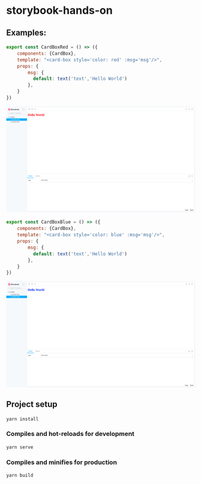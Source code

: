 # storybook-hands-on
## Examples:
```javascript
export const CardBoxRed = () => ({
    components: {CardBox},
    template: "<card-box style='color: red' :msg='msg'/>",
    props: {
        msg: {
          default: text('text','Hello World')
        },
    }
})
```
<img src="images/cardbox1.png" alt="cardbox"  />

```javascript
export const CardBoxBlue = () => ({
    components: {CardBox},
    template: "<card-box style='color: blue' :msg='msg'/>",
    props: {
        msg: {
          default: text('text','Hello World')
        },
    }
})
```
<img src="images/cardbox2.png" alt="cardbox" />


## Project setup
```
yarn install
```

### Compiles and hot-reloads for development
```
yarn serve
```

### Compiles and minifies for production
```
yarn build
```